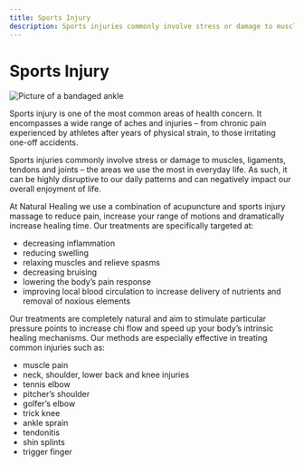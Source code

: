 ```yaml
---
title: Sports Injury
description: Sports injuries commonly involve stress or damage to muscles, ligaments, tendons and joints. At Natural Healing we use a combination of acupuncture and sports injury massage to reduce pain, increase your range of motions and dramatically increase healing time. 
---
```


# Sports Injury

<img alt="Picture of a bandaged ankle" src="/Injury.png" className="float-right-image" />

Sports injury is one of the most common areas of health concern. It encompasses a wide range of aches and injuries – from chronic pain experienced by athletes after years of physical strain, to those irritating one-off accidents.

Sports injuries commonly involve stress or damage to muscles, ligaments, tendons and joints – the areas we use the most in everyday life. As such, it can be highly disruptive to our daily patterns and can negatively impact our overall enjoyment of life.

At Natural Healing we use a combination of acupuncture and sports injury massage to reduce pain, increase your range of motions and dramatically increase healing time. Our treatments are specifically targeted at:

- decreasing inflammation
- reducing swelling
- relaxing muscles and relieve spasms
- decreasing bruising
- lowering the body’s pain response
- improving local blood circulation to increase delivery of nutrients and removal of noxious elements

Our treatments are completely natural and aim to stimulate particular pressure points to increase chi flow and speed up your body’s intrinsic healing mechanisms. Our methods are especially effective in treating common injuries such as:

- muscle pain
- neck, shoulder, lower back and knee injuries
- tennis elbow
- pitcher’s shoulder
- golfer’s elbow
- trick knee
- ankle sprain
- tendonitis
- shin splints
- trigger finger
